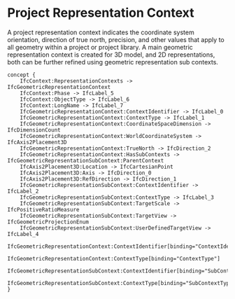 Project Representation Context
==============================

A project representation context indicates the coordinate system orientation, direction of true north, precision, and other values that apply to all geometry within a project or project library. A main geometric representation context is created for 3D model, and 2D representations, both can be further refined using geometric representation sub contexts.

```
concept {
    IfcContext:RepresentationContexts -> IfcGeometricRepresentationContext
    IfcContext:Phase -> IfcLabel_5
    IfcContext:ObjectType -> IfcLabel_6
    IfcContext:LongName -> IfcLabel_7
    IfcGeometricRepresentationContext:ContextIdentifier -> IfcLabel_0
    IfcGeometricRepresentationContext:ContextType -> IfcLabel_1
    IfcGeometricRepresentationContext:CoordinateSpaceDimension -> IfcDimensionCount
    IfcGeometricRepresentationContext:WorldCoordinateSystem -> IfcAxis2Placement3D
    IfcGeometricRepresentationContext:TrueNorth -> IfcDirection_2
    IfcGeometricRepresentationContext:HasSubContexts -> IfcGeometricRepresentationSubContext:ParentContext
    IfcAxis2Placement3D:Location -> IfcCartesianPoint
    IfcAxis2Placement3D:Axis -> IfcDirection_0
    IfcAxis2Placement3D:RefDirection -> IfcDirection_1
    IfcGeometricRepresentationSubContext:ContextIdentifier -> IfcLabel_2
    IfcGeometricRepresentationSubContext:ContextType -> IfcLabel_3
    IfcGeometricRepresentationSubContext:TargetScale -> IfcPositiveRatioMeasure
    IfcGeometricRepresentationSubContext:TargetView -> IfcGeometricProjectionEnum
    IfcGeometricRepresentationSubContext:UserDefinedTargetView -> IfcLabel_4
    IfcGeometricRepresentationContext:ContextIdentifier[binding="ContextIdentifier"]
    IfcGeometricRepresentationContext:ContextType[binding="ContextType"]
    IfcGeometricRepresentationSubContext:ContextIdentifier[binding="SubContextIdentifier"]
    IfcGeometricRepresentationSubContext:ContextType[binding="SubContextType"]
}
```
